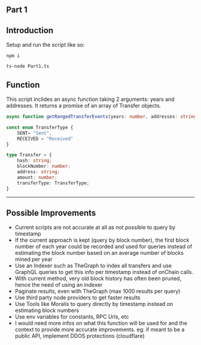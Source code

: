 ## Part 1

## Introduction
Setup and run the script like so:

```shell
npm i

ts-node Part1.ts
```

## Function
This script inclides an async function taking 2 arguments: years and addresses. It returns a promise of an array of Transfer objects.

```typescript
async function getRangedTransferEvents(years: number, addresses: string[]): Promise<Transfer[]>;

const enum TransferType {
    SENT= "Sent",
    RECEIVED = "Received"
}

type Transfer = {
    hash: string;
    blockNumber: number;
    address: string;
    amount: number;
    transferType: TransferType;
}
```

----

## Possible Improvements

 - Current scripts are not accurate at all as not possible to query by timestamp
 - If the current approach is kept (query by block number), the first block number of each year could be recorded and used for queries instead of estimating the block number based on an average number of blocks mined per year
 - Use an Indexer such as TheGraph to index all transfers and use GraphQL queries to get this info per timestamp instead of onChain calls.
 - With current method, very old block history has often been pruned, hence the need of using an indexer
 - Paginate results, even with TheGraph (max 1000 results per query)
 - Use third party node providers to get faster results
 - Use Tools like Moralis to query directly by timestamp instead on estimating block numbers
 - Use env variables for constants, RPC Urls, etc
 - I would need more infos on what this function will be used for and the context to provide more accurate improvements. eg: if meant to be a public API, implement DDOS protections (cloudflare)
